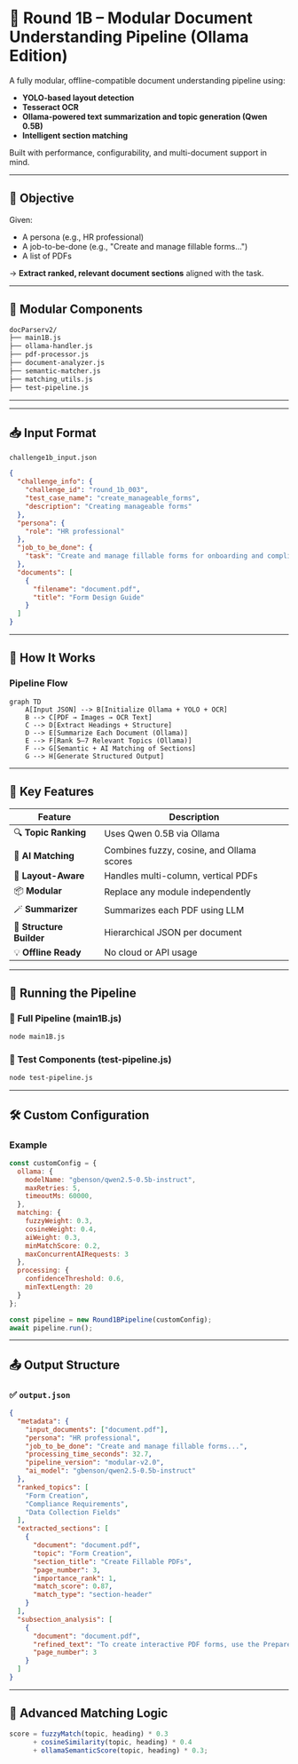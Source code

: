
# 📘 Round 1B – Modular Document Understanding Pipeline (Ollama Edition)

A fully modular, offline-compatible document understanding pipeline using:
- **YOLO-based layout detection**
- **Tesseract OCR**
- **Ollama-powered text summarization and topic generation (Qwen 0.5B)**
- **Intelligent section matching**

Built with performance, configurability, and multi-document support in mind.

---

## 🧠 Objective

Given:
- A persona (e.g., HR professional)
- A job-to-be-done (e.g., "Create and manage fillable forms...")
- A list of PDFs

→ **Extract ranked, relevant document sections** aligned with the task.

---

## 🧩 Modular Components

```bash
docParserv2/
├── main1B.js              
├── ollama-handler.js      
├── pdf-processor.js       
├── document-analyzer.js  
├── semantic-matcher.js    
├── matching_utils.js      
├── test-pipeline.js      
````

---

---

## 📥 Input Format

`challenge1b_input.json`

```json
{
  "challenge_info": {
    "challenge_id": "round_1b_003",
    "test_case_name": "create_manageable_forms",
    "description": "Creating manageable forms"
  },
  "persona": {
    "role": "HR professional"
  },
  "job_to_be_done": {
    "task": "Create and manage fillable forms for onboarding and compliance."
  },
  "documents": [
    {
      "filename": "document.pdf",
      "title": "Form Design Guide"
    }
  ]
}
```

---

## 🚀 How It Works

### Pipeline Flow

```mermaid
graph TD
    A[Input JSON] --> B[Initialize Ollama + YOLO + OCR]
    B --> C[PDF → Images → OCR Text]
    C --> D[Extract Headings + Structure]
    D --> E[Summarize Each Document (Ollama)]
    E --> F[Rank 5–7 Relevant Topics (Ollama)]
    F --> G[Semantic + AI Matching of Sections]
    G --> H[Generate Structured Output]
```

---

## 🧠 Key Features

| Feature                  | Description                               |
| ------------------------ | ----------------------------------------- |
| 🔍 **Topic Ranking**     | Uses Qwen 0.5B via Ollama                 |
| 🧠 **AI Matching**       | Combines fuzzy, cosine, and Ollama scores |
| 🧾 **Layout-Aware**      | Handles multi-column, vertical PDFs       |
| 📦 **Modular**           | Replace any module independently          |
| 🪄 **Summarizer**        | Summarizes each PDF using LLM             |
| 🧱 **Structure Builder** | Hierarchical JSON per document            |
| 💡 **Offline Ready**     | No cloud or API usage                     |

---

## 🧪 Running the Pipeline

### 🔧 Full Pipeline (main1B.js)

```bash
node main1B.js
```

### 🧪 Test Components (test-pipeline.js)

```bash
node test-pipeline.js
```

---

## 🛠️ Custom Configuration

### Example

```js
const customConfig = {
  ollama: {
    modelName: "gbenson/qwen2.5-0.5b-instruct",
    maxRetries: 5,
    timeoutMs: 60000,
  },
  matching: {
    fuzzyWeight: 0.3,
    cosineWeight: 0.4,
    aiWeight: 0.3,
    minMatchScore: 0.2,
    maxConcurrentAIRequests: 3
  },
  processing: {
    confidenceThreshold: 0.6,
    minTextLength: 20
  }
};

const pipeline = new Round1BPipeline(customConfig);
await pipeline.run();
```

---

## 📤 Output Structure

### ✅ `output.json`

```json
{
  "metadata": {
    "input_documents": ["document.pdf"],
    "persona": "HR professional",
    "job_to_be_done": "Create and manage fillable forms...",
    "processing_time_seconds": 32.7,
    "pipeline_version": "modular-v2.0",
    "ai_model": "gbenson/qwen2.5-0.5b-instruct"
  },
  "ranked_topics": [
    "Form Creation",
    "Compliance Requirements",
    "Data Collection Fields"
  ],
  "extracted_sections": [
    {
      "document": "document.pdf",
      "topic": "Form Creation",
      "section_title": "Create Fillable PDFs",
      "page_number": 3,
      "importance_rank": 1,
      "match_score": 0.87,
      "match_type": "section-header"
    }
  ],
  "subsection_analysis": [
    {
      "document": "document.pdf",
      "refined_text": "To create interactive PDF forms, use the Prepare Form tool...",
      "page_number": 3
    }
  ]
}
```

---

## 🧩 Advanced Matching Logic

```js
score = fuzzyMatch(topic, heading) * 0.3
      + cosineSimilarity(topic, heading) * 0.4
      + ollamaSemanticScore(topic, heading) * 0.3;
```



